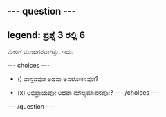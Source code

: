 --- question ---
---
legend: ಪ್ರಶ್ನೆ 3 ರಲ್ಲಿ 6
---

ಮೇರಿಗೆ ಮುಜುಗರವಾಗಿತ್ತು. ಇದು:

--- choices ---
- () ವಾಸ್ತವವೋ ಅಥವಾ ಅವಲೋಕನವೋ?

- (x) ಅಭಿಪ್ರಾಯವೋ ಅಥವಾ ಮೌಲ್ಯಮಾಪನವೋ? --- /choices ---

--- /question ---
